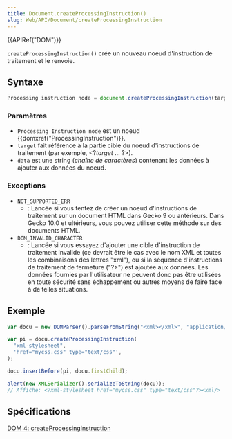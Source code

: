 ```yaml
---
title: Document.createProcessingInstruction()
slug: Web/API/Document/createProcessingInstruction
---
```


{{APIRef("DOM")}}

`createProcessingInstruction()` crée un nouveau noeud d'instruction de traitement et le renvoie.

## Syntaxe

```js
Processing instruction node = document.createProcessingInstruction(target, data)
```

### Paramètres

- `Processing Instruction node` est un noeud {{domxref("ProcessingInstruction")}}.
- `target` fait référence à la partie cible du noeud d'instructions de traitement (par exemple, \<?_target_ ...&nbsp;?>).
- `data` est une string (_chaîne de caractères_) contenant les données à ajouter aux données du noeud.

### Exceptions

- `NOT_SUPPORTED_ERR`
  - : Lancée si vous tentez de créer un noeud d'instructions de traitement sur un document HTML dans Gecko 9 ou antérieurs. Dans Gecko 10.0 et ultérieurs, vous pouvez utiliser cette méthode sur des documents HTML.
- `DOM_INVALID_CHARACTER`
  - : Lancée si vous essayez d'ajouter une cible d'instruction de traitement invalide (ce devrait être le cas avec le nom XML et toutes les combinaisons des lettres "xml"), ou si la séquence d'instructions de traitement de fermeture ("?>") est ajoutée aux données. Les données fournies par l'utilisateur ne peuvent donc pas être utilisées en toute sécurité sans échappement ou autres moyens de faire face à de telles situations.

## Exemple

```js
var docu = new DOMParser().parseFromString("<xml></xml>", "application/xml");

var pi = docu.createProcessingInstruction(
  "xml-stylesheet",
  'href="mycss.css" type="text/css"',
);

docu.insertBefore(pi, docu.firstChild);

alert(new XMLSerializer().serializeToString(docu));
// Affiche: <?xml-stylesheet href="mycss.css" type="text/css"?><xml/>
```

## Spécifications

[DOM 4: createProcessingInstruction](https://dvcs.w3.org/hg/domcore/raw-file/tip/Overview.html#dom-document-createprocessinginstruction)
